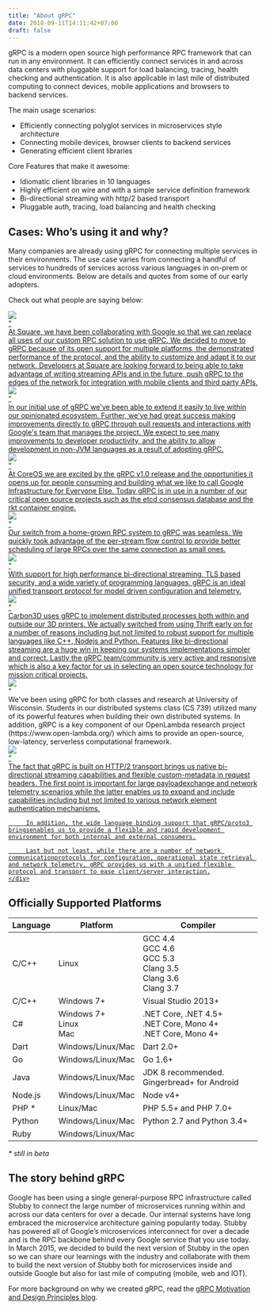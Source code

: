 ```yaml
---
title: "About gRPC"
date: 2018-09-11T14:11:42+07:00
draft: false
---
```


gRPC is a modern open source high performance RPC framework that can run in any environment. It can efficiently connect services in and across data centers with pluggable support for load balancing, tracing, health checking and authentication. It is also applicable in last mile of distributed computing to connect devices, mobile applications and browsers to backend services.

The main usage scenarios:

* Efficiently connecting polyglot services in microservices style architecture
* Connecting mobile devices, browser clients to backend services
* Generating efficient client libraries

Core Features that make it awesome:

* Idiomatic client libraries in 10 languages
* Highly efficient on wire and with a simple service definition framework
* Bi-directional streaming with http/2 based transport
* Pluggable auth, tracing, load balancing and health checking

## Cases: Who’s using it and why?

Many companies are already using gRPC for connecting multiple services in their environments. The use case varies from connecting a handful of services to hundreds of services across various languages in on-prem or cloud environments. Below are details and quotes from some of our early adopters.

Check out what people are saying below:

<div>
    <a href="https://www.youtube.com/watch?v=-2sWDr3Z0Wo">
        <img src="../img/square-icon.png" />
        <div>
            <div>“ </div>
              At Square, we have been collaborating with Google so that we can replace all uses of our custom RPC solution to use gRPC.  We decided to move to gRPC because of its open support for multiple platforms, the demonstrated performance of the protocol, and the ability to customize and adapt it to our network.  Developers at Square are looking forward to being able to take advantage of writing streaming APIs and in the future, push gRPC to the edges of the network for integration with mobile clients and third party APIs.
        </div>          
    </a>
</div>
<div>
    <a href="https://github.com/Netflix/ribbon">
        <img src="../img/netflix-logo.png" />
         <div>
            <div>“ </div>
            In our initial use of gRPC we've been able to extend it easily to live within our opinionated ecosystem.  Further, we've had great success making improvements directly to gRPC through pull requests and interactions with Google's team that manages the project.  We expect to see many improvements to developer productivity, and the ability to allow development in non-JVM languages as a result of adopting gRPC.
        </div>
    </a>
</div>
<div>
    <a href="https://blog.gopheracademy.com/advent-2015/etcd-distributed-key-value-store-with-grpc-http2/">
        <img src="../img/coreos-1.png" />
        <div>
            <div>“ </div>
            At CoreOS we are excited by the gRPC v1.0 release and the opportunities it opens up for people consuming and building what we like to call Google Infrastructure for Everyone Else. Today gRPC is in use in a number of our critical open source projects such as the etcd consensus database and the rkt container engine.
        </div>           
    </a>
</div>
<div>
    <a href="https://github.com/cockroachdb/cockroach">
        <img src="../img/cockroach-1.png" />
        <div>
            <div>“ </div>
            Our switch from a home-grown RPC system to gRPC was seamless. We quickly took advantage of the per-stream flow control to provide better scheduling of large RPCs over the same connection as small ones.
        </div>
    </a>
</div>

<div>
    <a href="https://github.com/CiscoDevNet/grpc-getting-started">
        <img src="../img/cisco.svg" />
        <div>
            <div>“ </div>
            With support for high performance bi-directional streaming, TLS based security, and a wide variety of programming languages, gRPC is an ideal unified transport protocol for model driven configuration and telemetry. 
        </div>
    </a>
</div>

<div>
    <a href="http://www.carbon3d.com">
        <img src="../img/carbon3d.svg" />
        <div>
            <div>“ </div>
            Carbon3D uses gRPC to implement distributed processes both within and outside our 3D printers. We actually switched from using Thrift early on for a number of reasons including but not limited to robust support for multiple languages like C++, Nodejs and Python. Features like bi-directional streaming are a huge win in keeping our systems implementations simpler and correct. Lastly the gRPC team/community is very active and responsive which is also a key factor for us in selecting an open source technology for mission critical projects. 
        </div>
    </a>
</div>

<div>
        <img src="../img/wisc-mad.jpg" />
        <div>
            <div>“ </div>
            We've been using gRPC for both classes and research at University of Wisconsin. Students in our distributed systems class (CS 739) utilized many of its powerful features when building their own distributed systems. In addition, gRPC is a key component of our OpenLambda research project (https://www.open-lambda.org/) which aims to provide an open-source, low-latency, serverless computational framework.
        </div>
</div>

<div>
  <a href="https://github.com/Juniper/open-nti">
    <img src="../img/juniperlogo.png" />
    <div>
        <div>“ </div>
        The fact that gRPC is built on HTTP/2 transport brings us native bi-directional streaming capabilities and flexible custom-metadata in request headers.  The first point is important for large payloadexchange and network telemetry scenarios while the latter enables us to expand and include capabilities including but not limited to various network element authentication mechanisms.
         
         In addition, the wide language binding support that gRPC/proto3 bringsenables us to provide a flexible and rapid development environment for both internal and external consumers.

         Last but not least, while there are a number of network communicationprotocols for configuration, operational state retrieval and network telemetry, gRPC provides us with a unified flexible protocol and transport to ease client/server interaction.
    </div>
  </a>
</div>    


## Officially Supported Platforms

| Language | Platform | Compiler |
| -------- | -------- | -------- |
| C/C++ | Linux | GCC 4.4 <br/> GCC 4.6 <br> GCC 5.3 <br> Clang 3.5 <br> Clang 3.6 <br> Clang 3.7|
| C/C++ | Windows 7+ | Visual Studio 2013+ |
| C# | Windows 7+ <br> Linux <br> Mac | .NET Core, .NET 4.5+ <br> .NET Core, Mono 4+ <br> .NET Core, Mono 4+ |
| Dart | Windows/Linux/Mac | Dart 2.0+ |
| Go | Windows/Linux/Mac | Go 1.6+ |
| Java | Windows/Linux/Mac | JDK 8 recommended. Gingerbread+ for Android |
| Node.js | Windows/Linux/Mac | Node v4+ |
| PHP * | Linux/Mac | PHP 5.5+ and PHP 7.0+ |
| Python | Windows/Linux/Mac | Python 2.7 and Python 3.4+ |
| Ruby | Windows/Linux/Mac | |
_* still in beta_


## The story behind gRPC
Google has been using a single general-purpose RPC infrastructure called Stubby to connect the large number of microservices running within and across our data centers for over a decade. Our internal systems have long embraced the microservice architecture gaining popularity today. Stubby has powered all of Google’s microservices interconnect for over a decade and is the RPC backbone behind every Google service that you use today. In March 2015, we decided to build the next version of Stubby in the open so we can share our learnings with the industry and collaborate with them to build the next version of Stubby both for microservices inside and outside Google but also for last mile of computing (mobile, web and IOT).

For more background on why we created gRPC, read the [gRPC Motivation and Design Principles blog](/blog/principles).
